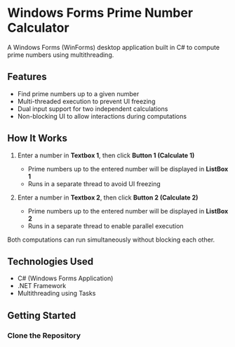 # Windows Forms Prime Number Calculator

A Windows Forms (WinForms) desktop application built in C# to compute prime numbers using multithreading.

## Features  
- Find prime numbers up to a given number  
- Multi-threaded execution to prevent UI freezing  
- Dual input support for two independent calculations  
- Non-blocking UI to allow interactions during computations  

## How It Works  
1. Enter a number in **Textbox 1**, then click **Button 1 (Calculate 1)**  
   - Prime numbers up to the entered number will be displayed in **ListBox 1**  
   - Runs in a separate thread to avoid UI freezing  

2. Enter a number in **Textbox 2**, then click **Button 2 (Calculate 2)**  
   - Prime numbers up to the entered number will be displayed in **ListBox 2**  
   - Runs in a separate thread to enable parallel execution  

Both computations can run simultaneously without blocking each other.  

## Technologies Used  
- C# (Windows Forms Application)  
- .NET Framework  
- Multithreading using Tasks  

## Getting Started  

### Clone the Repository  
